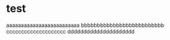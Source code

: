 # test
aaaaaaaaaaaaaaaaaaaaaaaaa
bbbbbbbbbbbbbbbbbbbbbbbbbb
cccccccccccccccccccc
ddddddddddddddddddddd
